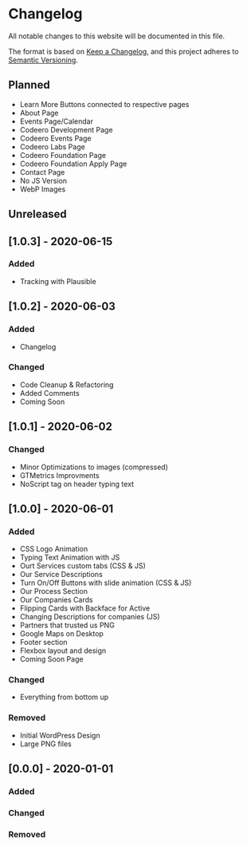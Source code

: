 # Changelog
All notable changes to this website will be documented in this file.

The format is based on [Keep a Changelog](https://keepachangelog.com/en/1.0.0/),
and this project adheres to [Semantic Versioning](https://semver.org/spec/v2.0.0.html).


## Planned
- Learn More Buttons connected to respective pages 
- About Page 
- Events Page/Calendar
- Codeero Development Page
- Codeero Events Page 
- Codeero Labs Page 
- Codeero Foundation Page 
- Codeero Foundation Apply Page 
- Contact Page
- No JS Version
- WebP Images

## Unreleased

## [1.0.3] - 2020-06-15
### Added
- Tracking with Plausible


## [1.0.2] - 2020-06-03
### Added
- Changelog  

### Changed
- Code Cleanup & Refactoring 
- Added Comments 
- Coming Soon


## [1.0.1] - 2020-06-02
### Changed
- Minor Optimizations to images (compressed)
- GTMetrics Improvments
- NoScript tag on header typing text

## [1.0.0] - 2020-06-01
### Added

- CSS Logo Animation
- Typing Text Animation with JS
- Ourt Services custom tabs (CSS & JS)
- Our Service Descriptions
- Turn On/Off Buttons with slide animation (CSS & JS)
- Our Process Section
- Our Companies Cards
- Flipping Cards with Backface for Active
- Changing Descriptions for companies (JS)
- Partners that trusted us PNG
- Google Maps on Desktop
- Footer section
- Flexbox layout and design
- Coming Soon Page

### Changed
- Everything from bottom up

### Removed
- Initial WordPress Design 
- Large PNG files


## [0.0.0] - 2020-01-01
### Added
### Changed
### Removed

